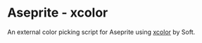 # Aseprite - xcolor
An external color picking script for Aseprite using [xcolor](https://github.com/Soft/xcolor) by Soft.
